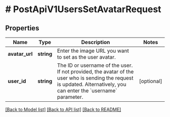 # # PostApiV1UsersSetAvatarRequest

## Properties

Name | Type | Description | Notes
------------ | ------------- | ------------- | -------------
**avatar_url** | **string** | Enter the image URL you want to set as the user avatar. |
**user_id** | **string** | The ID or username of the user. If not provided, the avatar of the user who is sending the request is updated. Alternatively, you can enter the &#x60;username&#x60; parameter. | [optional]

[[Back to Model list]](../../README.md#models) [[Back to API list]](../../README.md#endpoints) [[Back to README]](../../README.md)

